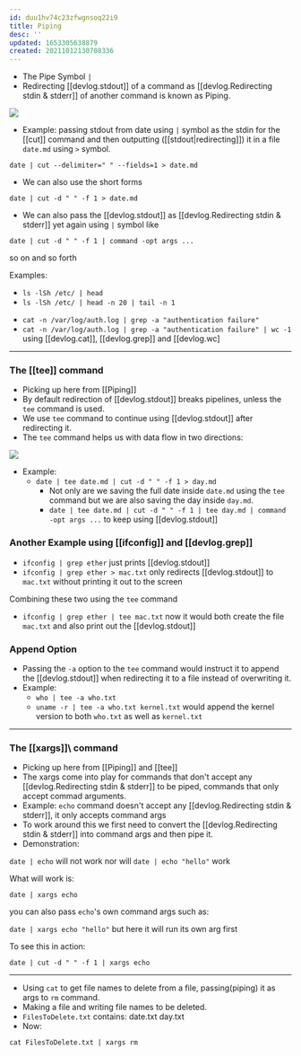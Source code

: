 ```yaml
---
id: duu1hv74c23zfwgnsoq22i9
title: Piping
desc: ''
updated: 1653305638879
created: 20211012130708336
---
```


- The Pipe Symbol `|`
- Redirecting [[devlog.stdout]] of a command as [[devlog.Redirecting stdin & stderr]] of another command is known as Piping.

![](https://raw.githubusercontent.com/zubayrrr/twiki/main/bin/image.xa8e0nfb4zr.png)

- Example: passing stdout from date using `|` symbol as the stdin for the [[cut]] command and then outputting ([[stdout|redirecting]]) it in a file `date.md` using `>` symbol.

`date | cut --delimiter=" " --fields=1 > date.md`

- We can also use the short forms

`date | cut -d " " -f 1 > date.md`

- We can also pass the [[devlog.stdout]] as [[devlog.Redirecting stdin & stderr]] yet again using `|` symbol like

`date | cut -d " " -f 1 | command -opt args ...`

so on and so forth

Examples:

- `ls -lSh /etc/ | head`
- `ls -lSh /etc/ | head -n 20 | tail -n 1`

<!-- end list -->

- `cat -n /var/log/auth.log | grep -a "authentication failure"`
- `cat -n /var/log/auth.log | grep -a "authentication failure" | wc -1` using [[devlog.cat]], [[devlog.grep]] and [[devlog.wc]

---

### The [[tee]] command

- Picking up here from [[Piping]]
- By default redirection of [[devlog.stdout]] breaks pipelines, unless the `tee` command is used.
- We use `tee` command to continue using [[devlog.stdout]] after redirecting it.
- The `tee` command helps us with data flow in two directions:

![](https://raw.githubusercontent.com/zubayrrr/twiki/main/bin/image.mgl2zixejh.png)

- Example:
  - `date | tee date.md | cut -d " " -f 1 > day.md`
    - Not only are we saving the full date inside `date.md` using the `tee` command but we are also saving the day inside `day.md`.
    - `date | tee date.md | cut -d " " -f 1 | tee day.md | command -opt args ...` to keep using [[devlog.stdout]]

### Another Example using [[ifconfig]] and [[devlog.grep]]

- `ifconfig | grep ether` just prints [[devlog.stdout]]
- `ifconfig | grep ether > mac.txt` only redirects [[devlog.stdout]] to `mac.txt` without printing it out to the screen

Combining these two using the `tee` command

- `ifconfig | grep ether | tee mac.txt` now it would both create the file `mac.txt` and also print out the [[devlog.stdout]]

### Append Option

- Passing the `-a` option to the `tee` command would instruct it to append the [[devlog.stdout]] when redirecting it to a file instead of overwriting it.
- Example:
  - `who | tee -a who.txt`
  - `uname -r | tee -a who.txt kernel.txt` would append the kernel version to both `who.txt` as well as `kernel.txt`

---

### The [[xargs]]\ command

- Picking up here from [[Piping]] and [[tee]]
- The xargs come into play for commands that don't accept any [[devlog.Redirecting stdin & stderr]] to be piped, commands that only accept commad arguments.
- Example: `echo` command doesn't accept any [[devlog.Redirecting stdin & stderr]], it only accepts command args
- To work around this we first need to convert the [[devlog.Redirecting stdin & stderr]] into command args and then pipe it.
- Demonstration:

`date | echo` will not work nor will `date | echo "hello"` work

What will work is:

`date | xargs echo`

you can also pass `echo`'s own command args such as:

`date | xargs echo "hello"` but here it will run its own arg first

To see this in action:

`date | cut -d " " -f 1 | xargs echo`

---

- Using `cat` to get file names to delete from a file, passing(piping) it as args to `rm` command.
- Making a file and writing file names to be deleted.
- `FilesToDelete.txt` contains: date.txt day.txt
- Now:

`cat FilesToDelete.txt | xargs rm`
